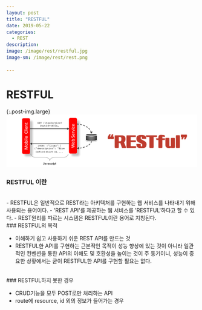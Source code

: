```yaml
---
layout: post
title: "RESTFUL"
date: 2019-05-22
categories:
  - REST
description:
image: /image/rest/restful.jpg
image-sm: /image/rest/rest.png

---
```

<!-- {:.post-img.small}
![producer](/image/rabbitmq/producer.png) -->


RESTFUL
==============
{:.post-img.large}
![restful](/image/rest/restfulapi.png)
<br />
### RESTFUL 이란
<br />
- RESTFUL은 일반적으로 REST라는 아키텍처를 구현하는 웹 서비스를 나타내기 위해 사용되는 용어이다.
- 'REST API'를 제공하는 웹 서비스를 'RESTFUL'하다고 할 수 있다.
- REST원리를 따르는 시스템은 RESTFUL이란 용어로 지칭된다.

<br>
### RESTFUL의 목적
<br />

 - 이해하기 쉽고 사용하기 쉬운 REST API를 만드는 것
 - RESTFUL한 API를 구현하는 근본적인 목적이 성능 향상에 있는 것이 아니라 일관적인 컨벤션을 통한 API의 이해도 및 호환성을 높이는 것이 주 동기이니, 성능이 중요한 상황에서는 굳이 RESTFUL한 API를 구현할 필요는 없다.


<br>
### RESTFUL하지 못한 경우
<br />

 - CRUD기능을 모두 POST로만 처리하는 API
 - route에 resource, id 외의 정보가 들어가는 경우
<br /><br />


